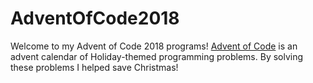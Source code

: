 # AdventOfCode2018

Welcome to my Advent of Code 2018 programs! [Advent of Code](https://adventofcode.com/2018) is an advent calendar of Holiday-themed programming problems. By solving these problems I helped save Christmas!
